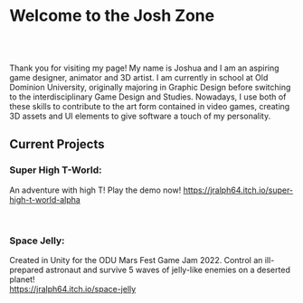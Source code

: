 # Welcome to the Josh Zone

<br />
<br />

Thank you for visiting my page! My name is Joshua and I am an aspiring game designer, animator and 3D artist. I am currently in school at Old Dominion University, originally majoring in Graphic Design before switching to the interdisciplinary Game Design and Studies. Nowadays, I use both of these skills to contribute to the art form contained in video games, creating 3D assets and UI elements to give software a touch of my personality. 

## Current Projects

### Super High T-World:
An adventure with high T! Play the demo now!
https://jralph64.itch.io/super-high-t-world-alpha

<br />

### Space Jelly:
Created in Unity for the ODU Mars Fest Game Jam 2022. Control an ill-prepared astronaut and survive 5 waves of jelly-like enemies on a deserted planet!
<br />
https://jralph64.itch.io/space-jelly


<!--
**jralph64/jralph64** is a ✨ _special_ ✨ repository because its `README.md` (this file) appears on your GitHub profile.

Here are some ideas to get you started:

- 🔭 I’m currently working on ...
- 🌱 I’m currently learning ...
- 👯 I’m looking to collaborate on ...
- 🤔 I’m looking for help with ...
- 💬 Ask me about ...
- 📫 How to reach me: ...
- 😄 Pronouns: ...
- ⚡ Fun fact: ...
-->

